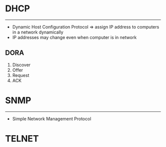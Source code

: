 # DHCP
---
- Dynamic Host Configuration Protocol => assign IP address to computers in a network dynamically
- IP addresses may change even when computer is in network

## DORA
1. Discover
2. Offer
3. Request
4. ACK

# SNMP
----
- Simple Network Management Protocol

# TELNET